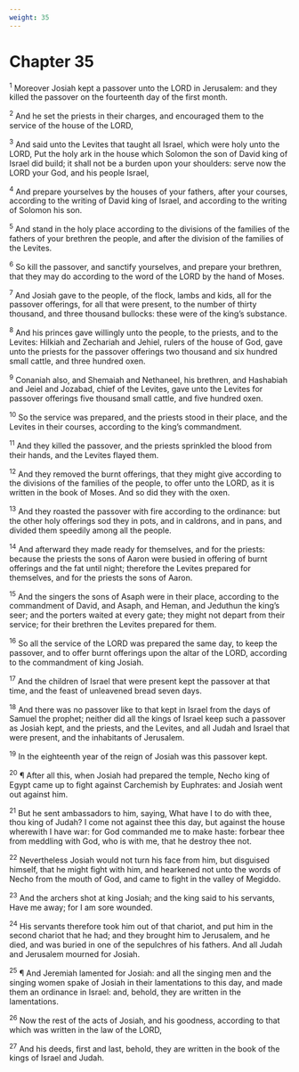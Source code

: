 ```yaml
---
weight: 35
---
```


# Chapter 35

<sup>1</sup> Moreover Josiah kept a passover unto the LORD in Jerusalem: and they killed the passover on the fourteenth day of the first month. 

<sup>2</sup> And he set the priests in their charges, and encouraged them to the service of the house of the LORD, 

<sup>3</sup> And said unto the Levites that taught all Israel, which were holy unto the LORD, Put the holy ark in the house which Solomon the son of David king of Israel did build; it shall not be a burden upon your shoulders: serve now the LORD your God, and his people Israel, 

<sup>4</sup> And prepare yourselves by the houses of your fathers, after your courses, according to the writing of David king of Israel, and according to the writing of Solomon his son. 

<sup>5</sup> And stand in the holy place according to the divisions of the families of the fathers of your brethren the people, and after the division of the families of the Levites. 

<sup>6</sup> So kill the passover, and sanctify yourselves, and prepare your brethren, that they may do according to the word of the LORD by the hand of Moses. 

<sup>7</sup> And Josiah gave to the people, of the flock, lambs and kids, all for the passover offerings, for all that were present, to the number of thirty thousand, and three thousand bullocks: these were of the king’s substance. 

<sup>8</sup> And his princes gave willingly unto the people, to the priests, and to the Levites: Hilkiah and Zechariah and Jehiel, rulers of the house of God, gave unto the priests for the passover offerings two thousand and six hundred small cattle, and three hundred oxen. 

<sup>9</sup> Conaniah also, and Shemaiah and Nethaneel, his brethren, and Hashabiah and Jeiel and Jozabad, chief of the Levites, gave unto the Levites for passover offerings five thousand small cattle, and five hundred oxen. 

<sup>10</sup> So the service was prepared, and the priests stood in their place, and the Levites in their courses, according to the king’s commandment. 

<sup>11</sup> And they killed the passover, and the priests sprinkled the blood from their hands, and the Levites flayed them. 

<sup>12</sup> And they removed the burnt offerings, that they might give according to the divisions of the families of the people, to offer unto the LORD, as it is written in the book of Moses. And so did they with the oxen. 

<sup>13</sup> And they roasted the passover with fire according to the ordinance: but the other holy offerings sod they in pots, and in caldrons, and in pans, and divided them speedily among all the people. 

<sup>14</sup> And afterward they made ready for themselves, and for the priests: because the priests the sons of Aaron were busied in offering of burnt offerings and the fat until night; therefore the Levites prepared for themselves, and for the priests the sons of Aaron. 

<sup>15</sup> And the singers the sons of Asaph were in their place, according to the commandment of David, and Asaph, and Heman, and Jeduthun the king’s seer; and the porters waited at every gate; they might not depart from their service; for their brethren the Levites prepared for them. 

<sup>16</sup> So all the service of the LORD was prepared the same day, to keep the passover, and to offer burnt offerings upon the altar of the LORD, according to the commandment of king Josiah. 

<sup>17</sup> And the children of Israel that were present kept the passover at that time, and the feast of unleavened bread seven days. 

<sup>18</sup> And there was no passover like to that kept in Israel from the days of Samuel the prophet; neither did all the kings of Israel keep such a passover as Josiah kept, and the priests, and the Levites, and all Judah and Israel that were present, and the inhabitants of Jerusalem. 

<sup>19</sup> In the eighteenth year of the reign of Josiah was this passover kept. 

<sup>20</sup> ¶ After all this, when Josiah had prepared the temple, Necho king of Egypt came up to fight against Carchemish by Euphrates: and Josiah went out against him. 

<sup>21</sup> But he sent ambassadors to him, saying, What have I to do with thee, thou king of Judah? I come not against thee this day, but against the house wherewith I have war: for God commanded me to make haste: forbear thee from meddling with God, who is with me, that he destroy thee not. 

<sup>22</sup> Nevertheless Josiah would not turn his face from him, but disguised himself, that he might fight with him, and hearkened not unto the words of Necho from the mouth of God, and came to fight in the valley of Megiddo. 

<sup>23</sup> And the archers shot at king Josiah; and the king said to his servants, Have me away; for I am sore wounded. 

<sup>24</sup> His servants therefore took him out of that chariot, and put him in the second chariot that he had; and they brought him to Jerusalem, and he died, and was buried in one of the sepulchres of his fathers. And all Judah and Jerusalem mourned for Josiah. 

<sup>25</sup> ¶ And Jeremiah lamented for Josiah: and all the singing men and the singing women spake of Josiah in their lamentations to this day, and made them an ordinance in Israel: and, behold, they are written in the lamentations. 

<sup>26</sup> Now the rest of the acts of Josiah, and his goodness, according to that which was written in the law of the LORD, 

<sup>27</sup> And his deeds, first and last, behold, they are written in the book of the kings of Israel and Judah. 


